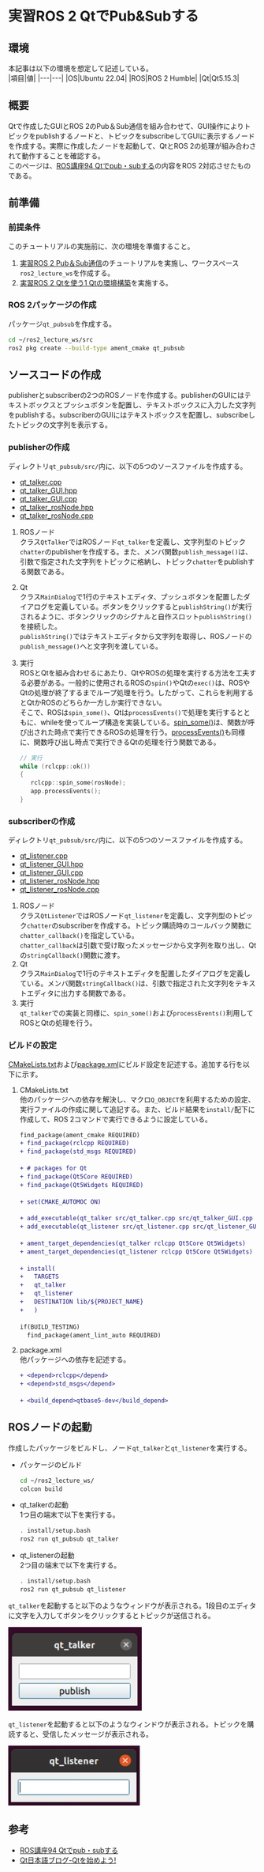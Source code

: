 # 実習ROS 2 QtでPub&Subする

## 環境

本記事は以下の環境を想定して記述している。  
|項目|値|
|---|---|
|OS|Ubuntu 22.04|
|ROS|ROS 2 Humble|
|Qt|Qt5.15.3|

## 概要

Qtで作成したGUIとROS 2のPub＆Sub通信を組み合わせて、GUI操作によりトピックをpublishするノードと、トピックをsubscribeしてGUIに表示するノードを作成する。実際に作成したノードを起動して、QtとROS 2の処理が組み合わされて動作することを確認する。  
このページは、[ROS講座94 Qtでpub・subする](https://qiita.com/srs/items/93ab82b96637f405e657)の内容をROS 2対応させたものである。  

## 前準備

### 前提条件

このチュートリアルの実施前に、次の環境を準備すること。

1. [実習ROS 2 Pub＆Sub通信](https://qiita.com/s-kitajima/items/5a4d7f06413120010e6b)のチュートリアルを実施し、ワークスペース`ros2_lecture_ws`を作成する。
2. [実習ROS 2 Qtを使う1 Qtの環境構築](https://qiita.com/esol-h-matsumoto/items/db11f5ddf78fac7f5eed#qt%E3%81%AE%E7%92%B0%E5%A2%83%E6%A7%8B%E7%AF%89)を実施する。

### ROS 2パッケージの作成

パッケージ`qt_pubsub`を作成する。

```bash
cd ~/ros2_lecture_ws/src
ros2 pkg create --build-type ament_cmake qt_pubsub
```

## ソースコードの作成

publisherとsubscriberの2つのROSノードを作成する。publisherのGUIにはテキストボックスとプッシュボタンを配置し、テキストボックスに入力した文字列をpublishする。subscriberのGUIにはテキストボックスを配置し、subscribeしたトピックの文字列を表示する。  

### publisherの作成

ディレクトリ`qt_pubsub/src/`内に、以下の5つのソースファイルを作成する。

- [qt_talker.cpp](https://github.com/esol-community/ros2_lecture/tree/main/ui/qt_pubsub/src/qt_talker.cpp)
- [qt_talker_GUI.hpp](https://github.com/esol-community/ros2_lecture/tree/main/ui/qt_pubsub/src/qt_talker_GUI.hpp)
- [qt_talker_GUI.cpp](https://github.com/esol-community/ros2_lecture/tree/main/ui/qt_pubsub/src/qt_talker_GUI.cpp)
- [qt_talker_rosNode.hpp](https://github.com/esol-community/ros2_lecture/tree/main/ui/qt_pubsub/src/qt_talker_rosNode.hpp)
- [qt_talker_rosNode.cpp](https://github.com/esol-community/ros2_lecture/tree/main/ui/qt_pubsub/src/qt_talker_rosNode.cpp)

1. ROSノード  
  クラス`QtTalker`ではROSノード`qt_talker`を定義し、文字列型のトピック`chatter`のpublisherを作成する。また、メンバ関数`publish_message()`は、引数で指定された文字列をトピックに格納し、トピック`chatter`をpublishする関数である。  
2. Qt  
   クラス`MainDialog`で1行のテキストエディタ、プッシュボタンを配置したダイアログを定義している。ボタンをクリックすると`publishString()`が実行されるように、ボタンクリックのシグナルと自作スロット`publishString()`を接続した。  
   `publishString()`ではテキストエディタから文字列を取得し、ROSノードの`publish_message()`へと文字列を渡している。
3. 実行  
   ROSとQtを組み合わせるにあたり、QtやROSの処理を実行する方法を工夫する必要がある。一般的に使用されるROSの`spin()`やQtの`exec()`は、ROSやQtの処理が終了するまでループ処理を行う。したがって、これらを利用するとQtかROSのどちらか一方しか実行できない。  
   そこで、ROSは`spin_some()`、Qtは`processEvents()`で処理を実行するとともに、whileを使ってループ構造を実装している。[spin_some()](https://github.com/ros2/rclcpp/blob/humble/rclcpp/src/rclcpp/executors.cpp#L18)は、関数が呼び出された時点で実行できるROSの処理を行う。[processEvents()](https://doc.qt.io/qt-5/qcoreapplication.html#processEvents)も同様に、関数呼び出し時点で実行できるQtの処理を行う関数である。  

    ```cpp
    // 実行
    while (rclcpp::ok())
    {
       rclcpp::spin_some(rosNode);
       app.processEvents();
    }
    ```

### subscriberの作成

ディレクトリ`qt_pubsub/src/`内に、以下の5つのソースファイルを作成する。

- [qt_listener.cpp](https://github.com/esol-community/ros2_lecture/tree/main/ui/qt_pubsub/src/qt_listener.cpp)
- [qt_listener_GUI.hpp](https://github.com/esol-community/ros2_lecture/tree/main/ui/qt_pubsub/src/qt_listener_GUI.hpp)
- [qt_listener_GUI.cpp](https://github.com/esol-community/ros2_lecture/tree/main/ui/qt_pubsub/src/qt_listener_GUI.cpp)
- [qt_listener_rosNode.hpp](https://github.com/esol-community/ros2_lecture/tree/main/ui/qt_pubsub/src/qt_listener_rosNode.hpp)
- [qt_listener_rosNode.cpp](https://github.com/esol-community/ros2_lecture/tree/main/ui/qt_pubsub/src/qt_listener_rosNode.cpp)

1. ROSノード  
  クラス`QtListener`ではROSノード`qt_listener`を定義し、文字列型のトピック`chatter`のsubscriberを作成する。トピック購読時のコールバック関数に`chatter_callback()`を指定している。  
  `chatter_callback`は引数で受け取ったメッセージから文字列を取り出し、Qtの`stringCallback()`関数に渡す。  
2. Qt  
   クラス`MainDialog`で1行のテキストエディタを配置したダイアログを定義している。メンバ関数`stringCallback()`は、引数で指定された文字列をテキストエディタに出力する関数である。  
3. 実行  
   `qt_talker`での実装と同様に、`spin_some()`および`processEvents()`利用してROSとQtの処理を行う。

### ビルドの設定

[CMakeLists.txt](https://github.com/esol-community/ros2_lecture/tree/main/ui/qt_pubsub/CMakeLists.txt)および[package.xml](https://github.com/esol-community/ros2_lecture/tree/main/ui/qt_pubsub/package.xml)にビルド設定を記述する。追加する行を以下に示す。

1. CMakeLists.txt  
他のパッケージへの依存を解決し、マクロ`Q_OBJECT`を利用するための設定、実行ファイルの作成に関して追記する。また、ビルド結果を`install/`配下に作成して、ROS 2コマンドで実行できるように設定している。

    ```diff
    find_package(ament_cmake REQUIRED)
    + find_package(rclcpp REQUIRED)
    + find_package(std_msgs REQUIRED)
    
    + # packages for Qt
    + find_package(Qt5Core REQUIRED)
    + find_package(Qt5Widgets REQUIRED)

    + set(CMAKE_AUTOMOC ON)
    
    + add_executable(qt_talker src/qt_talker.cpp src/qt_talker_GUI.cpp src/qt_talker_rosNode.cpp)
    + add_executable(qt_listener src/qt_listener.cpp src/qt_listener_GUI.cpp src/qt_listener_rosNode.cpp)
    
    + ament_target_dependencies(qt_talker rclcpp Qt5Core Qt5Widgets)
    + ament_target_dependencies(qt_listener rclcpp Qt5Core Qt5Widgets)

    + install(
    +   TARGETS
    +   qt_talker
    +   qt_listener
    +   DESTINATION lib/${PROJECT_NAME}
    +   )

    if(BUILD_TESTING)
      find_package(ament_lint_auto REQUIRED)
    ```

2. package.xml  
他パッケージへの依存を記述する。
  
    ```diff
    + <depend>rclcpp</depend>
    + <depend>std_msgs</depend>
    
    + <build_depend>qtbase5-dev</build_depend>
    ```

## ROSノードの起動

作成したパッケージをビルドし、ノード`qt_talker`と`qt_listener`を実行する。

- パッケージのビルド

  ```bash
  cd ~/ros2_lecture_ws/
  colcon build
  ```

- qt_talkerの起動  
  1つ目の端末で以下を実行する。

  ```bash
  . install/setup.bash 
  ros2 run qt_pubsub qt_talker
  ```

- qt_listenerの起動  
  2つ目の端末で以下を実行する。

  ```bash
  . install/setup.bash 
  ros2 run qt_pubsub qt_listener
  ```

`qt_talker`を起動すると以下のようなウィンドウが表示される。1段目のエディタに文字を入力してボタンをクリックするとトピックが送信される。  

![qt_talkerの実行結果](https://raw.githubusercontent.com/esol-community/ros2_lecture/main/ui/qt_pubsub/img/result_publisher.png)  

`qt_listener`を起動すると以下のようなウィンドウが表示される。トピックを購読すると、受信したメッセージが表示される。

![qt_listenerの実行結果](https://raw.githubusercontent.com/esol-community/ros2_lecture/main/ui/qt_pubsub/img/result_subscriber.png)  

## 参考

- [ROS講座94 Qtでpub・subする](https://qiita.com/srs/items/93ab82b96637f405e657)
- [Qt日本語ブログ-Qtを始めよう!](https://www.qt.io/ja-jp/blog/tag/getting-started-with-qt)
